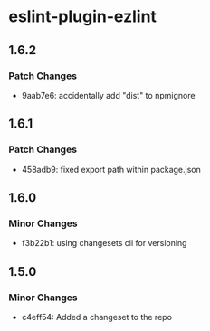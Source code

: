 # eslint-plugin-ezlint

## 1.6.2

### Patch Changes

- 9aab7e6: accidentally add "dist" to npmignore

## 1.6.1

### Patch Changes

- 458adb9: fixed export path within package.json

## 1.6.0

### Minor Changes

- f3b22b1: using changesets cli for versioning

## 1.5.0

### Minor Changes

- c4eff54: Added a changeset to the repo
